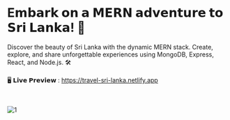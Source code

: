 # E𝗺𝗯𝗮𝗿𝗸 𝗼𝗻 𝗮 𝗠𝗘𝗥𝗡 𝗮𝗱𝘃𝗲𝗻𝘁𝘂𝗿𝗲 𝘁𝗼 𝗦𝗿𝗶 𝗟𝗮𝗻𝗸𝗮! 🌴

Discover the beauty of Sri Lanka with the dynamic MERN stack. Create, explore, and share unforgettable experiences using MongoDB, Express, React, and Node.js. 🛠️ </br></br>
🖥️ 𝗟𝗶𝘃𝗲 𝗣𝗿𝗲𝘃𝗶𝗲𝘄 : https://travel-sri-lanka.netlify.app

 </br>

![1](https://github.com/Buddini96/Tours_Booking_App/assets/84434313/5bef8396-132d-42c7-9f5e-1be766f2a61b)
